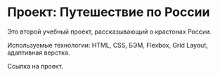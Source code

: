 # Проект: Путешествие по России

Это второй учебный проект, рассказывающий о крастонах России. 

Используемые технологии: HTML, CSS, БЭМ, Flexbox, Grid Layout, адаптивная верстка.

Ссылка на проект.

